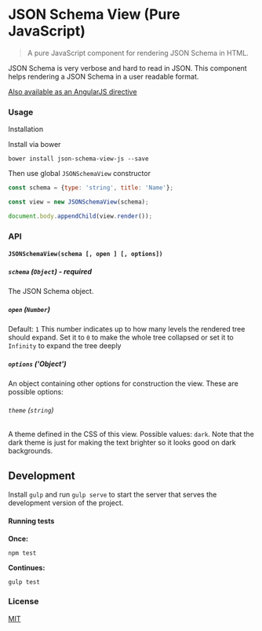 # JSON Schema View (Pure JavaScript)

> A pure JavaScript component for rendering JSON Schema in HTML.

JSON Schema is very verbose and hard to read in JSON. This component helps rendering a JSON Schema in a user readable format.

[Also available as an AngularJS directive](https://github.com/mohsen1/json-schema-view)



### Usage

Installation

Install via bower


```
bower install json-schema-view-js --save
```

Then use global `JSONSchemaView` constructor

```js
const schema = {type: 'string', title: 'Name'};

const view = new JSONSchemaView(schema);

document.body.appendChild(view.render());
```

### API

#### `JSONSchemaView(schema [, open ] [, options])`

##### `schema` (`Object`) - **required**
The JSON Schema object.
##### `open` (`Number`)
Default: `1`
This number indicates up to how many levels the rendered tree should expand. Set it to `0` to make the whole tree collapsed or set it to `Infinity` to expand the tree deeply
##### `options` ('Object')
An object containing other options for construction the view. These are possible options:
###### `theme` (`string`)
A theme defined in the CSS of this view. Possible values: `dark`. Note that the dark theme is just for making the text brighter so it looks good on dark backgrounds.

## Development
Install `gulp` and run `gulp serve` to start the server that serves the development version of the project.

#### Running tests

**Once:**
```shell
npm test
```

**Continues:**
```shell
gulp test
```

### License
[MIT](./LICENSE)